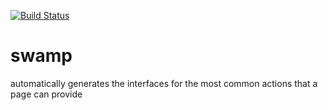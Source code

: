 [![Build Status](https://travis-ci.org/juniorz/swamp.png?branch=master)](https://travis-ci.org/juniorz/swamp)

swamp
=====

automatically generates the interfaces for the most common actions that a page can provide
